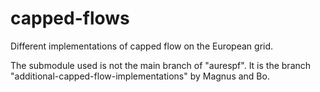 capped-flows
============

Different implementations of capped flow on the European grid.

The submodule used is not the main branch of "aurespf". It is the branch
"additional-capped-flow-implementations" by Magnus and Bo.
